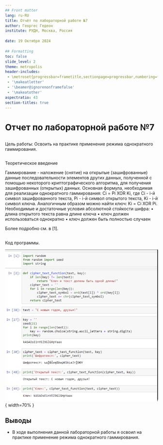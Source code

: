 ```yaml
---
## Front matter
lang: ru-RU
title: Отчёт по лабораторной работе №7
author: Георгес Гедеон
institute: РУДН, Москва, Россия

date: 19 Октября 2024

## Formatting
toc: false
slide_level: 2
theme: metropolis
header-includes: 
 - \metroset{progressbar=frametitle,sectionpage=progressbar,numbering=fraction}
 - '\makeatletter'
 - '\beamer@ignorenonframefalse'
 - '\makeatother'
aspectratio: 43
section-titles: true
---
```


# Отчет по лабораторной работе №7

##

Цель работы: Освоить на практике применение режима однократного гаммирования.

## 

Теоретическое введение

Гаммирование - наложение (снятие) на открытые (зашифрованные) данные
последовательности элементов других данных, полученной с помощью некоторого криптографического алгоритма, для получения зашифрованных (открытых)
данных.
Основная формула, необходимая для реализации однократного гаммирования:
Ci = Pi XOR Ki, где Ci - i-й символ зашифрованного текста, Pi - i-й символ открытого
текста, Ki - i-й символ ключа.
Аналогичным образом можно найти ключ: Ki = Ci XOR Pi.
Необходимые и достаточные условия абсолютной стойкости шифра:
• длина открытого текста равна длине ключа
• ключ должен использоваться однократно
• ключ должен быть полностью случаен

Более подробно см. в [1].

##

Код программы.

![Рисунок 1](image/1.png){ width=70% }


## Выводы

- В ходе выполнения данной лабораторной работы я освоил на практике применение режима однократного гаммирования.
